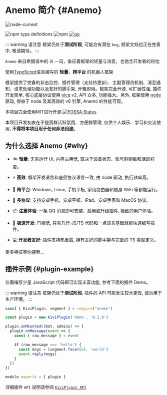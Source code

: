 # Anemo 简介 {#Anemo}

![node-current](https://img.shields.io/node/v/anemo)

![npm type definitions](https://img.shields.io/npm/types/anemo)
![npm](https://img.shields.io/npm/dm/anemo)
[![qq](https://img.shields.io/badge/qq-3549916684-blue)](https://qm.qq.com/cgi-bin/qm/qr?k=NzKckuWx5MCfVGej_4_UjNCBt1q9XvMu&authKey=AWjoKXeDlbqTf4MmV9MlISbWrgGSHvn7jVIszVFfoS6BYI73+7JZUccmXLcPz36Q&noverify=0)

::: warning 请注意
框架仍处于**测试阶段**, 可能会有潜在 `bug`, 框架文档也正在完善中, 敬请期待。
:::

`Anemo` 来自希腊语中的 `风` 一词，象征着框架的轻量与诗意，也饱含开发者的热忱

使用[TypeScript](https://www.typescriptlang.org/)语言编写的 **轻量**，**跨平台** 的机器人框架

框架提供了完备的状态监控、插件管理（支持热更新）、主副管理员机制、消息通知、请求处理功能以及友好的脚手架, 开箱即用。框架完全开源, 可扩展性强, 插件开发简单, 核心底层协议使用 [oicq](https://github.com/takayama-lily/oicq) v2, API 众多, 功能强大。另外, 框架使用 [node](https://nodejs.org/) 驱动, 得益于 node 及其高效的 v8 引擎, Anemo 的性能可观。

本项目完全使用MIT进行开源
[![FOSSA Status](https://app.fossa.com/api/projects/git%2Bgithub.com%2FLisk809%2Fanemo.svg?type=large)](https://app.fossa.com/projects/git%2Bgithub.com%2FLisk809%2Fanemo?ref=badge_large)

本项目开发初衷在于提高群活跃氛围、方便群管理, 仅供个人娱乐、学习和交流使用, **不得将本项目用于任何非法用途**。

## 为什么选择 Anemo {#why}

- 🚲 **轻量**: 无需运行 UI, 内存占用低, 取决于设备状态、账号群聊数和活跃程度。

- ⚡ **高效**: 框架开发语言和底层协议语言一致, 由 node 驱动, 执行效率高。

- 📱 **跨平台**: Windows, Linux, 手机平板, 家用路由器和随身 WiFi 等都能运行。

- 🔗 **多协议**: 支持安卓手机、安卓平板、iPad、安卓手表和 MacOS 协议。

- 📦 **注重体验**: 一条 QQ 消息即可安装、启用或升级插件, 极致的用户体验。

- 🚤 **极速开发**: 门槛低, 只需几行 JS/TS 代码和一点语言基础就能快速编写插件。

- 💻 **开发者友好**: 插件支持热重载, 拥有友好的脚手架与完备的 TS 类型定义。

更多特征等你探索...

## 插件示例 {#plugin-example}

仅需编写少量 JavaScript 代码即可实现丰富功能, 参考下面的插件 Demo。

::: warning 请注意
框架仍处于**测试阶段**, 插件的 API 可能发生较大更改, 请勿用于生产环境。
:::

```js
const { KiviPlugin, segment } = require("anemo")

const plugin = new KiviPlugin('demo', '0.1.0')

plugin.onMounted((bot, admins) => {
  plugin.onMessage(event => {
    const { raw_message } = event

    if (raw_message === 'hello') {
      const msgs = [segment.face(66), 'world']
      event.reply(msgs)
    }
  })
})

module.exports = { plugin }
```

详细插件 `API` 说明请参阅 [`KiviPlugin API`](/api/plugin)
